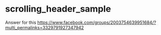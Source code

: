 # scrolling_header_sample
Answer for this 
https://www.facebook.com/groups/2003754639951684/?multi_permalinks=3329791927347942
